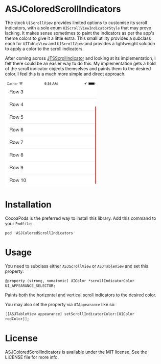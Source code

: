 # ASJColoredScrollIndicators

The stock `UIScrollView` provides limited options to customise its scroll indicators, with a sole enum `UIScrollViewIndicatorStyle` that may prove lacking. It makes sense sometimes to paint the indicators as per the app's theme colors to give it a little extra. This small utility provides a subclass each for `UITableView` and `UIScrollView` and provides a lightweight solution to apply a color to the scroll indicators.

After coming across [JTSScrollIndicator](https://github.com/jaredsinclair/JTSScrollIndicator) and looking at its implementation, I felt there could be an easier way to do this. My implementation gets a hold of the scroll indicator objects themselves and paints them to the desired color. I feel this is a much more simple and direct approach.

![alt tag](Screenshot.png)

# Installation

CocoaPods is the preferred way to install this library. Add this command to your `Podfile`:

```
pod 'ASJColoredScrollIndicators'
```


# Usage

You need to subclass either `ASJScrollView` or `ASJTableView` and set this property:

```objc
@property (strong, nonatomic) UIColor *scrollIndicatorColor UI_APPEARANCE_SELECTOR;
```
Paints both the horizontal and vertical scroll indicators to the desired color.

You may also set the property via `UIAppearance` like so:

```objc
[[ASJTableView appearance] setScrollIndicatorColor:[UIColor redColor]];
```

# License

ASJColoredScrollIndicators is available under the MIT license. See the LICENSE file for more info.
